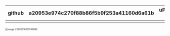 

| github | a20953e974c270f88b86f5b9f253a41160d6a61b | uPic/{since_millisecond}{.suffix} |
| :----: | :--------------------------------------: | --------------------------------- |
|        |                                          |                                   |

<img src="https://cdn.jsdelivr.net/gh/nymlc/picgo@master/uPic/image-20200916201530662.png" alt="image-20200916201530662" style="zoom:50%;" />

